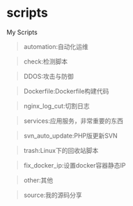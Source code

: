 # scripts
My Scripts

>automation:自动化运维

>check:检测脚本

>DDOS:攻击与防御

>Dockerfile:Dockerfile构建代码

>nginx_log_cut:切割日志

>services:应用服务，非常重要的东西

>svn_auto_update:PHP版更新SVN

>trash:Linux下的回收站脚本

>fix_docker_ip:设置docker容器静态IP

>other:其他

>source:我的源码分享
